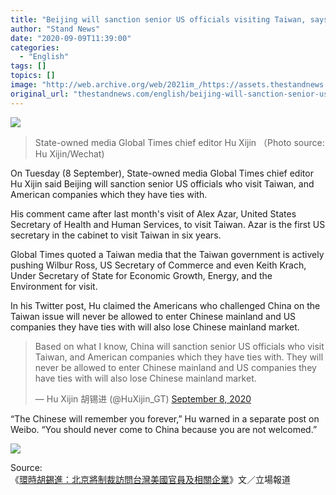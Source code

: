 ```yaml
---
title: "Beijing will sanction senior US officials visiting Taiwan, says Global Times chief editor"
author: "Stand News"
date: "2020-09-09T11:39:00"
categories:
  - "English"
tags: []
topics: []
image: "http://web.archive.org/web/2021im_/https://assets.thestandnews.com/media/photos/Untitled-1_SlYrO_sL1VccW.png"
original_url: "thestandnews.com/english/beijing-will-sanction-senior-us-officials-visiting-taiwan-says-global-times-chief-editor"
---
```

![](http://web.archive.org/web/2021im_/https://assets.thestandnews.com/media/photos/Untitled-1_SlYrO_sL1VccW.png)
> State-owned media Global Times chief editor Hu Xijin （Photo source: Hu Xijin/Wechat)

On Tuesday (8 September), State-owned media Global Times chief editor Hu Xijin said Beijing will sanction senior US officials who visit Taiwan, and American companies which they have ties with.

His comment came after last month's visit of Alex Azar, United States Secretary of Health and Human Services, to visit Taiwan. Azar is the first US secretary in the cabinet to visit Taiwan in six years.

Global Times quoted a Taiwan media that the Taiwan government is actively pushing Wilbur Ross, US Secretary of Commerce and even Keith Krach, Under Secretary of State for Economic Growth, Energy, and the Environment for visit.

In his Twitter post, Hu claimed the Americans who challenged China on the Taiwan issue will never be allowed to enter Chinese mainland and US companies they have ties with will also lose Chinese mainland market.

> Based on what I know, China will sanction senior US officials who visit Taiwan, and American companies which they have ties with. They will never be allowed to enter Chinese mainland and US companies they have ties with will also lose Chinese mainland market.
> 
> — Hu Xijin 胡锡进 (@HuXijin\_GT) [September 8, 2020](http://web.archive.org/web/20210929044153/https://twitter.com/HuXijin_GT/status/1303346592976523265?ref_src=twsrc%5Etfw)

“The Chinese will remember you forever,” Hu warned in a separate post on Weibo. “You should never come to China because you are not welcomed.”

![](http://web.archive.org/web/2021im_/https://assets.thestandnews.com/media/photos/Screen20Shot202020-09-0920at2010.39.1620AM_3cJL5_tlIyPg4.png)

Source:  
《[環時胡錫進：北京將制裁訪問台灣美國官員及相關企業](../../china/%E7%92%B0%E6%99%82%E8%83%A1%E9%8C%AB%E9%80%B2-%E5%8C%97%E4%BA%AC%E5%B0%87%E5%88%B6%E8%A3%81%E8%A8%AA%E5%95%8F%E5%8F%B0%E7%81%A3%E7%BE%8E%E5%9C%8B%E5%AE%98%E5%93%A1%E5%8F%8A%E7%9B%B8%E9%97%9C%E4%BC%81%E6%A5%AD/)》文／立場報道